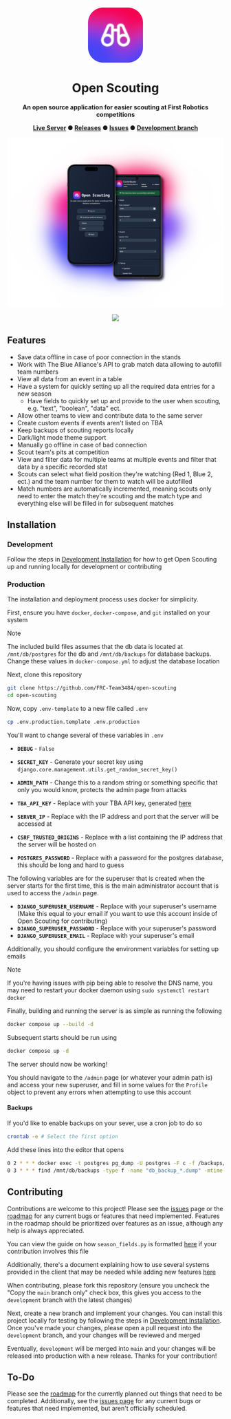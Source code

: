 <div align="center">

  ![Open Scouting logo](repo/images/icon.png)

  <h1>Open Scouting</h1>

  **An open source application for easier scouting at First Robotics competitions**

  **[Live Server](https://206.189.255.232/) ● [Releases](https://github.com/FRC-Team3484/open-scouting/releases) ● [Issues](https://github.com/FRC-Team3484/open-scouting/issues) ● [Development branch](https://github.com/FRC-Team3484/open-scouting/tree/development)**

</div>

<div align="center">

  ![Open Scouting screenshot on mobile](repo/images/mobile.png)

</div>

<p align="center">
  <a href="https://skillicons.dev">
    <img src="https://skillicons.dev/icons?i=django,python,html,css,js,tailwind" />
  </a>
</p>


## Features
- Save data offline in case of poor connection in the stands
- Work with The Blue Alliance's API to grab match data allowing to autofill team numbers
- View all data from an event in a table
- Have a system for quickly setting up all the required data entries for a new season
  - Have fields to quickly set up and provide to the user when scouting, e.g. "text", "boolean", "data" ect.
- Allow other teams to view and contribute data to the same server
- Create custom events if events aren't listed on TBA
- Keep backups of scouting reports locally
- Dark/light mode theme support
- Manually go offline in case of bad connection
- Scout team's pits at competition
- View and filter data for multiple teams at multiple events and filter that data by a specific recorded stat
- Scouts can select what field position they're watching (Red 1, Blue 2, ect.) and the team number for them to watch will be autofilled
- Match numbers are automatically incremented, meaning scouts only need to enter the match they're scouting and the match type and everything else will be filled in for subsequent matches
<!-- - Tie multiple clients together into a "session" so all the devices can be sent to the next match simultaneously -->
  <!-- - This will iterate the match number and help autofill some additional information -->
<!-- - Auto jump to the next section that needs filled out -->

## Installation
### Development
Follow the steps in [Development Installation](./docs/Development_Installation.md) for how to get Open Scouting up and running locally for development or contributing

### Production
The installation and deployment process uses docker for simplicity.

First, ensure you have `docker`, `docker-compose`, and `git` installed on your system

> [!NOTE]
> The included build files assumes that the db data is located at `/mnt/db/postgres` for the db and `/mnt/db/backups` for database backups. Change these values in `docker-compose.yml` to adjust the database location

Next, clone this repository
```bash
git clone https://github.com/FRC-Team3484/open-scouting
cd open-scouting
```

Now, copy `.env-template` to a new file called `.env`
```bash
cp .env.production.template .env.production
```

You'll want to change several of these variables in `.env`
- **`DEBUG`** - `False`
- **`SECRET_KEY`** - Generate your secret key using `django.core.management.utils.get_random_secret_key()`
- **`ADMIN_PATH`** - Change this to a random string or something specific that only you would know, protects the admin page from attacks
- **`TBA_API_KEY`** - Replace with your TBA API key, generated [here](https://www.thebluealliance.com/account)
- **`SERVER_IP`** - Replace with the IP address and port that the server will be accessed at
- **`CSRF_TRUSTED_ORIGINS`** - Replace with a list containing the IP address that the server will be hosted on

- **`POSTGRES_PASSWORD`** - Replace with a password for the postgres database, this should be long and hard to guess
  
The following variables are for the superuser that is created when the server starts for the first time, this is the main administrator account that is used to access the `/admin` page.
- **`DJANGO_SUPERUSER_USERNAME`** - Replace with your superuser's username (Make this equal to your email if you want to use this account inside of Open Scouting for contributing)
- **`DJANGO_SUPERUSER_PASSWORD`** - Replace with your superuser's password
- **`DJANGO_SUPERUSER_EMAIL`** - Replace with your superuser's email

Additionally, you should configure the environment variables for setting up emails

> [!NOTE]
> If you're having issues with pip being able to resolve the DNS name, you may need to restart your docker daemon using `sudo systemctl restart docker`

Finally, building and running the server is as simple as running the following
```bash
docker compose up --build -d
```

Subsequent starts should be run using
```bash
docker compose up -d
```

The server should now be working!

You should navigate to the `/admin` page (or whatever your admin path is) and access your new superuser, and fill in some values for the `Profile` object to prevent any errors when attempting to use this account

#### Backups
If you'd like to enable backups on your sever, use a cron job to do so
```bash
crontab -e # Select the first option
```

Add these lines into the editor that opens
```bash
0 2 * * * docker exec -t postgres pg_dump -U postgres -F c -f /backups/db_backup_$(date +\%F).dump mydatabase
0 3 * * * find /mnt/db/backups -type f -name "db_backup_*.dump" -mtime +7 -exec rm {} \;
```

## Contributing
Contributions are welcome to this project! Please see the [issues](https://github.com/FRC-Team3484/open-scouting/issues) page or the [roadmap](/docs/ROADMAP.md) for any current bugs or features that need implemented. Features in the roadmap should be prioritized over features as an issue, although any help is always appreciated.

You can view the guide on how `season_fields.py` is formatted [here](/docs/Formatting_Season_Fields.md) if your contribution involves this file

Additionally, there's a document explaining how to use several systems provided in the client that may be needed while adding new features [here](/docs/Client_Systems.md)

When contributing, please fork this repository (ensure you uncheck the "Copy the `main` branch only" check box, this gives you access to the `development` branch with the latest changes)

Next, create a new branch and implement your changes. You can install this project locally for testing by following the steps in [Development Installation](#development-installation). Once you've made your changes, please open a pull request into the `development` branch, and your changes will be reviewed and merged

Eventually, `development` will be merged into `main` and your changes will be released into production with a new release. Thanks for your contribution!

## To-Do
Please see the [roadmap](/docs/ROADMAP.md) for the currently planned out things that need to be completed. Additionally, see the [issues page](https://github.com/FRC-Team3484/open-scouting/issues) for any current bugs or features that need implemented, but aren't officially scheduled.